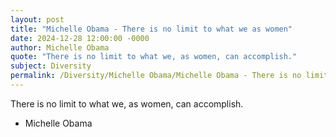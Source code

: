 ```yaml
---
layout: post
title: "Michelle Obama - There is no limit to what we as women"
date: 2024-12-28 12:00:00 -0000
author: Michelle Obama
quote: "There is no limit to what we, as women, can accomplish."
subject: Diversity
permalink: /Diversity/Michelle Obama/Michelle Obama - There is no limit to what we as women
---
```


There is no limit to what we, as women, can accomplish.

- Michelle Obama
